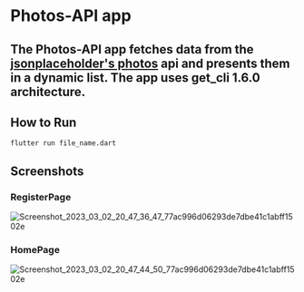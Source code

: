 # Photos-API app
## The Photos-API app fetches data from the [jsonplaceholder's photos](https://jsonplaceholder.typicode.com/photos) api and presents them in a dynamic list. The app uses get_cli 1.6.0 architecture.

## How to Run
```flutter run file_name.dart```
## Screenshots
### RegisterPage
![Screenshot_2023_03_02_20_47_36_47_77ac996d06293de7dbe41c1abff1502e](https://user-images.githubusercontent.com/88205492/222470509-c4af1ae3-d26d-4fca-b152-323ff60a5b35.jpg)

### HomePage
![Screenshot_2023_03_02_20_47_44_50_77ac996d06293de7dbe41c1abff1502e](https://user-images.githubusercontent.com/88205492/222470498-9209fdb2-1900-40da-94a9-9cda4721612c.jpg)

